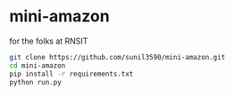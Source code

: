 # mini-amazon
for the folks at RNSIT

```bash
git clone https://github.com/sunil3590/mini-amazon.git
cd mini-amazon
pip install -r requirements.txt
python run.py
```
